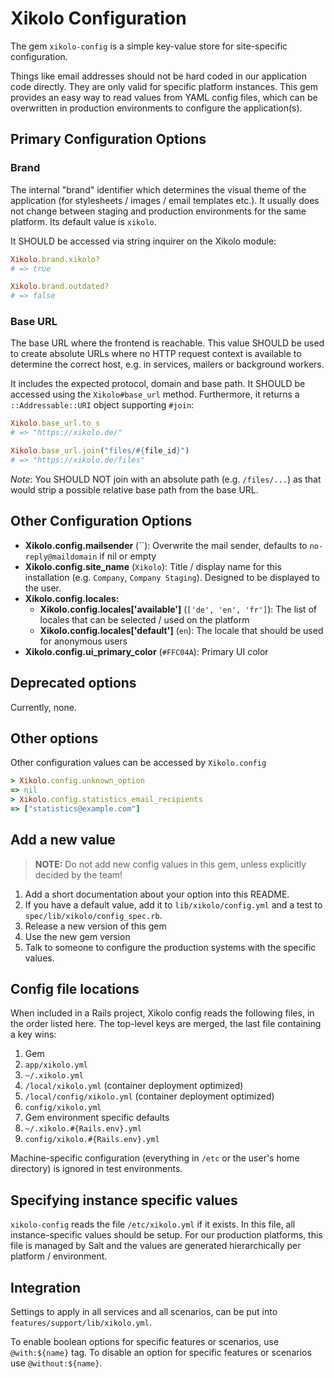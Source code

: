 # Xikolo Configuration

The gem `xikolo-config` is a simple key-value store for site-specific configuration.

Things like email addresses should not be hard coded in our application code directly. They are only valid for specific platform instances. This gem provides an easy way to read values from YAML config files, which can be overwritten in production environments to configure the application(s).

## Primary Configuration Options

### Brand

The internal "brand" identifier which determines the visual theme of the application (for stylesheets / images / email templates etc.). It usually does not change between staging and production environments for the same platform. Its default value is `xikolo`.

It SHOULD be accessed via string inquirer on the Xikolo module:

```ruby
Xikolo.brand.xikolo?
# => true

Xikolo.brand.outdated?
# => false
```

### Base URL

The base URL where the frontend is reachable. This value SHOULD be used to create absolute URLs where no HTTP request context is available to determine the correct host, e.g. in services, mailers or background workers.

It includes the expected protocol, domain and base path. It SHOULD be accessed using the `Xikolo#base_url` method. Furthermore, it returns a `::Addressable::URI` object supporting `#join`:

```ruby
Xikolo.base_url.to_s
# => "https://xikolo.de/"

Xikolo.base_url.join("files/#{file_id}")
# => "https://xikolo.de/files"
```

_Note_: You SHOULD NOT join with an absolute path (e.g. `/files/...`) as that would strip a possible relative base path from the base URL.

## Other Configuration Options

- **Xikolo.config.mailsender** (``): Overwrite the mail sender, defaults to `no-reply@maildomain` if nil or empty
- **Xikolo.config.site_name** (`Xikolo`): Title / display name for this installation (e.g. `Company`, `Company Staging`). Designed to be displayed to the user.
- **Xikolo.config.locales:**
  - **Xikolo.config.locales['available']** (`['de', 'en', 'fr']`): The list of locales that can be selected / used on the platform
  - **Xikolo.config.locales['default']** (`en`): The locale that should be used for anonymous users
- **Xikolo.config.ui_primary_color** (`#FFC04A`): Primary UI color

## Deprecated options

Currently, none.

## Other options

Other configuration values can be accessed by `Xikolo.config`

```ruby
> Xikolo.config.unknown_option
=> nil
> Xikolo.config.statistics_email_recipients
=> ["statistics@example.com"]
```

## Add a new value

> **NOTE:** Do not add new config values in this gem, unless explicitly decided by the team!

1. Add a short documentation about your option into this README.
2. If you have a default value, add it to `lib/xikolo/config.yml` and a test to `spec/lib/xikolo/config_spec.rb`.
3. Release a new version of this gem
4. Use the new gem version
5. Talk to someone to configure the production systems with the specific values.

## Config file locations

When included in a Rails project, Xikolo config reads the following files, in the order listed here.
The top-level keys are merged, the last file containing a key wins:

1. Gem
2. `app/xikolo.yml`
3. `~/.xikolo.yml`
4. `/local/xikolo.yml` (container deployment optimized)
5. `/local/config/xikolo.yml` (container deployment optimized)
6. `config/xikolo.yml`
7. Gem environment specific defaults
8. `~/.xikolo.#{Rails.env}.yml`
9. `config/xikolo.#{Rails.env}.yml`

Machine-specific configuration (everything in `/etc` or the user's home directory) is ignored in test environments.

## Specifying instance specific values

`xikolo-config` reads the file `/etc/xikolo.yml` if it exists.
In this file, all instance-specific values should be setup.
For our production platforms, this file is managed by Salt and the values are generated hierarchically per platform / environment.

## Integration

Settings to apply in all services and all scenarios, can be put into `features/support/lib/xikolo.yml`.

To enable boolean options for specific features or scenarios, use `@with:${name}` tag. To disable an option for specific features or scenarios use `@without:${name}`.
